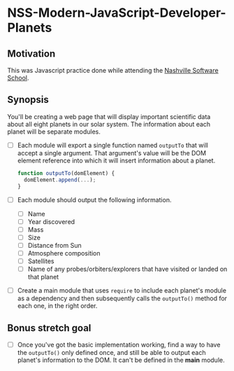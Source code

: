 # NSS-Modern-JavaScript-Developer-Planets
## Motivation
This was Javascript practice done while attending the [Nashville Software School](http://nashvillesoftwareschool.com/).

## Synopsis
You'll be creating a web page that will display important scientific data about all eight planets in our solar system. The information about each planet will be separate modules.
- [ ]  Each module will export a single function named `outputTo` that will accept a single argument. That argument's value will be the DOM element reference into which it will insert information about a planet.

    ```js
    function outputTo(domElement) {
      domElement.append(...);
    }
    ```
    
- [ ]  Each module should output the following information.
    - [ ]  Name
    - [ ]  Year discovered
    - [ ]  Mass
    - [ ]  Size
    - [ ]  Distance from Sun
    - [ ]  Atmosphere composition
    - [ ]  Satellites
    - [ ]  Name of any probes/orbiters/explorers that have visited or landed on that planet
- [ ]  Create a main module that uses `require` to include each planet's module as a dependency and then subsequently calls the `outputTo()` method for each one, in the right order.
 ## Bonus stretch goal

- [ ] Once you've got the basic implementation working, find a way to have the `outputTo()` only defined once, and still be able to output each planet's information to the DOM. It can't be defined in the **main** module.
